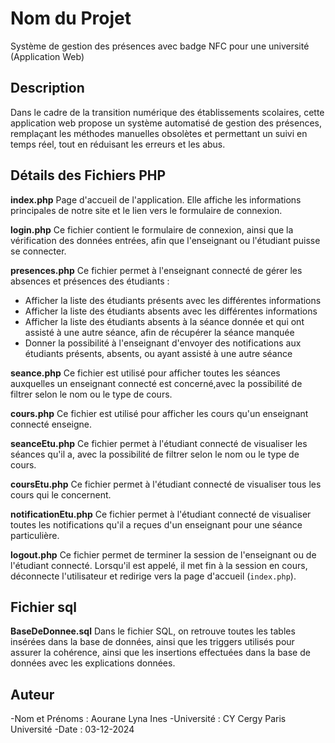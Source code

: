 # Nom du Projet

Système de gestion des présences avec badge NFC pour une université (Application Web)

## Description

Dans le cadre de la transition numérique des établissements scolaires, cette application web propose un système automatisé de gestion des présences, remplaçant les méthodes manuelles obsolètes et permettant un suivi en temps réel, tout en réduisant les erreurs et les abus.

## Détails des Fichiers PHP

**index.php**
Page d'accueil de l'application. Elle affiche les informations principales de notre site et le lien vers le formulaire de connexion.

**login.php**
Ce fichier contient le formulaire de connexion, ainsi que la vérification des données entrées, afin que l'enseignant ou l'étudiant puisse se connecter.

**presences.php**
Ce fichier permet à l'enseignant connecté de gérer les absences et présences des étudiants :

- Afficher la liste des étudiants présents avec les différentes informations
- Afficher la liste des étudiants absents avec les différentes informations
- Afficher la liste des étudiants absents à la séance donnée et qui ont assisté à une autre séance, afin de récupérer la séance manquée
- Donner la possibilité à l'enseignant d'envoyer des notifications aux étudiants présents, absents, ou ayant assisté à une autre séance

**seance.php**
Ce fichier est utilisé pour afficher toutes les séances auxquelles un enseignant connecté est concerné,avec la possibilité de filtrer selon le nom ou le type de cours.

**cours.php**
Ce fichier est utilisé pour afficher les cours qu'un enseignant connecté enseigne.

**seanceEtu.php**
Ce fichier permet à l'étudiant connecté de visualiser les séances qu'il a, avec la possibilité de filtrer selon le nom ou le type de cours.

**coursEtu.php**
Ce fichier permet à l'étudiant connecté de visualiser tous les cours qui le concernent.

**notificationEtu.php**
Ce fichier permet à l'étudiant connecté de visualiser toutes les notifications qu'il a reçues d'un enseignant pour une séance particulière.

**logout.php**
Ce fichier permet de terminer la session de l'enseignant ou de l'étudiant connecté. Lorsqu'il est appelé, il met fin à la session en cours, déconnecte l'utilisateur et redirige vers la page d'accueil (`index.php`).

## Fichier sql

**BaseDeDonnee.sql**
Dans le fichier SQL, on retrouve toutes les tables insérées dans la base de données, ainsi que les triggers utilisés pour assurer la cohérence, ainsi que les insertions effectuées dans la base de données avec les explications données.

## Auteur
-Nom et Prénoms : Aourane Lyna Ines
-Université : CY Cergy Paris Université
-Date : 03-12-2024

